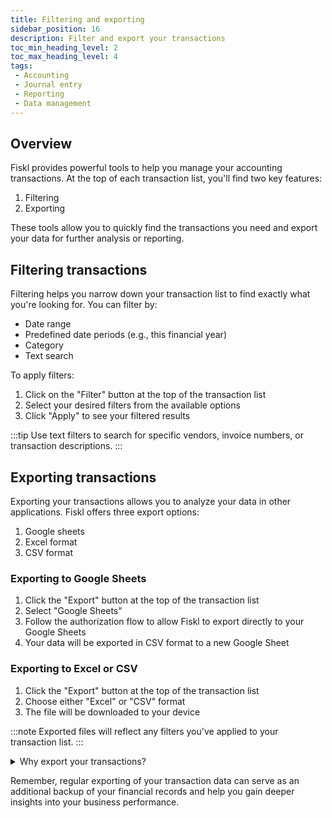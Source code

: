 ```yaml
---
title: Filtering and exporting
sidebar_position: 16
description: Filter and export your transactions
toc_min_heading_level: 2
toc_max_heading_level: 4
tags:
 - Accounting
 - Journal entry
 - Reporting
 - Data management
---
```


## Overview

Fiskl provides powerful tools to help you manage your accounting transactions. At the top of each transaction list, you'll find two key features:

1. Filtering
2. Exporting

These tools allow you to quickly find the transactions you need and export your data for further analysis or reporting.

## Filtering transactions

Filtering helps you narrow down your transaction list to find exactly what you're looking for. You can filter by:

- Date range
- Predefined date periods (e.g., this financial year)
- Category
- Text search

To apply filters:

1. Click on the "Filter" button at the top of the transaction list
2. Select your desired filters from the available options
3. Click "Apply" to see your filtered results

:::tip
Use text filters to search for specific vendors, invoice numbers, or transaction descriptions.
:::

## Exporting transactions

Exporting your transactions allows you to analyze your data in other applications. Fiskl offers three export options:

1. Google sheets
2. Excel format
3. CSV format

### Exporting to Google Sheets

1. Click the "Export" button at the top of the transaction list
2. Select "Google Sheets"
3. Follow the authorization flow to allow Fiskl to export directly to your Google Sheets
4. Your data will be exported in CSV format to a new Google Sheet

### Exporting to Excel or CSV

1. Click the "Export" button at the top of the transaction list
2. Choose either "Excel" or "CSV" format
3. The file will be downloaded to your device

:::note
Exported files will reflect any filters you've applied to your transaction list.
:::

<details>
<summary>Why export your transactions?</summary>

Exporting your transactions can be useful for:

- Creating custom reports
- Sharing data with your accountant or tax preparer
- Backing up your financial records
- Analyzing your business performance in spreadsheet software
- Making a backup before making significant adjustments


</details>

Remember, regular exporting of your transaction data can serve as an additional backup of your financial records and help you gain deeper insights into your business performance.
